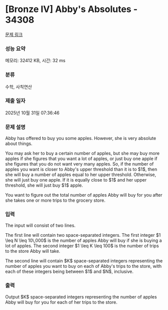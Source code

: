# [Bronze IV] Abby's Absolutes - 34308 

[문제 링크](https://www.acmicpc.net/problem/34308) 

### 성능 요약

메모리: 32412 KB, 시간: 32 ms

### 분류

수학, 사칙연산

### 제출 일자

2025년 10월 31일 07:36:46

### 문제 설명

<p>Abby has offered to buy you some apples. However, she is very absolute about things.</p>

<p>You may ask her to buy a certain number of apples, but she may buy more apples if she figures that you want a lot of apples, or just buy one apple if she figures that you do not want very many apples. So, if the number of apples you want is closer to Abby's upper threshold than it is to $1$, then she will buy a number of apples equal to her upper threshold. Otherwise, she will just buy one apple. If it is equally close to $1$ and her upper threshold, she will just buy $1$ apple.</p>

<p>You want to figure out the total number of apples Abby will buy for you after she takes one or more trips to the grocery store.</p>

### 입력 

 <p>The input will consist of two lines.</p>

<p>The first line will contain two space-separated integers. The first integer $1 \leq N \leq 10\,000$ is the number of apples Abby will buy if she is buying a lot of apples. The second integer $1 \leq K \leq 100$ is the number of trips to the store Abby will take.</p>

<p>The second line will contain $K$ space-separated integers representing the number of apples you want to buy on each of Abby's trips to the store, with each of these integers being between $1$ and $N$, inclusive.</p>

### 출력 

 <p>Output $K$ space-separated integers representing the number of apples Abby will buy for you for each of her trips to the store.</p>

